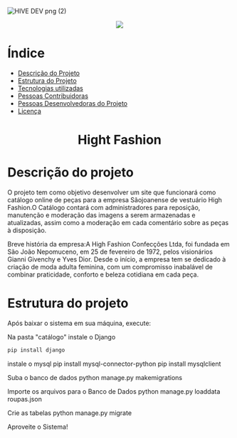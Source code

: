 
![HIVE DEV png (2)](https://github.com/LeoCorleone/tcc_senai/assets/99774912/36b88e29-ba1d-40ea-a3fc-9452dda55e0c)


<p align="center">
<img loading="lazy" src="http://img.shields.io/static/v1?label=STATUS&message=EM%20DESENVOLVIMENTO&color=GREEN&style=for-the-badge"/>
</p>

# Índice 
* [Descrição do Projeto](#-Descrição-do-projeto)
* [Estrutura do Projeto](#Estrutura-do-projeto)
* [Tecnologias utilizadas](#tecnologias-utilizadas)
* [Pessoas Contribuidoras](#pessoas-contribuidoras)
* [Pessoas Desenvolvedoras do Projeto](#pessoas-desenvolvedoras)
* [Licença](#licença)

<h1 align="center"> Hight Fashion </h1>

# Descrição do projeto
O projeto tem como objetivo desenvolver um site que funcionará como catálogo online de peças para a empresa Sãojoanense de vestuário High Fashion.O Catálogo contará com administradores para reposição, manutenção e moderação das imagens a serem armazenadas e atualizadas, assim como a moderação em cada comentário sobre as peças à disposição.


Breve história da empresa:A High Fashion Confecções Ltda, foi fundada em São João Nepomuceno, em 25 de fevereiro de 1972, pelos visionários Gianni Givenchy e Yves Dior. Desde o início, a empresa tem se dedicado à criação de moda adulta feminina, com um compromisso inabalável de combinar praticidade, conforto e beleza cotidiana em cada peça.

# Estrutura do projeto
Após baixar o sistema em sua máquina, execute:

Na pasta "catálogo" instale o Django

```python 
pip install django
```

instale o mysql
pip install mysql-connector-python
pip install mysqlclient

Suba o banco de dados
python manage.py makemigrations

Importe os arquivos para o Banco de Dados
python manage.py loaddata roupas.json

Crie as tabelas
python manage.py migrate

Aproveite o Sistema!




 






